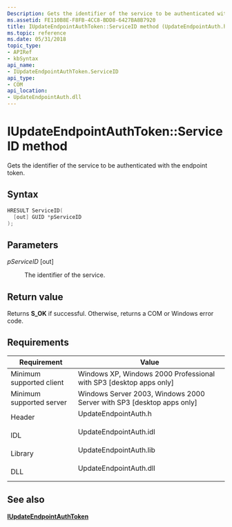 ```yaml
---
Description: Gets the identifier of the service to be authenticated with the endpoint token.
ms.assetid: FE110B8E-F8FB-4CC8-BDD8-6427BA8B7920
title: IUpdateEndpointAuthToken::ServiceID method (UpdateEndpointAuth.h)
ms.topic: reference
ms.date: 05/31/2018
topic_type: 
- APIRef
- kbSyntax
api_name: 
- IUpdateEndpointAuthToken.ServiceID
api_type: 
- COM
api_location: 
- UpdateEndpointAuth.dll
---
```


# IUpdateEndpointAuthToken::ServiceID method

Gets the identifier of the service to be authenticated with the endpoint token.

## Syntax


```C++
HRESULT ServiceID(
  [out] GUID *pServiceID
);
```



## Parameters

<dl> <dt>

*pServiceID* \[out\]
</dt> <dd>

The identifier of the service.

</dd> </dl>

## Return value

Returns **S\_OK** if successful. Otherwise, returns a COM or Windows error code.

## Requirements



| Requirement | Value |
|-------------------------------------|---------------------------------------------------------------------------------------------------|
| Minimum supported client<br/> | Windows XP, Windows 2000 Professional with SP3 \[desktop apps only\]<br/>                   |
| Minimum supported server<br/> | Windows Server 2003, Windows 2000 Server with SP3 \[desktop apps only\]<br/>                |
| Header<br/>                   | <dl> <dt>UpdateEndpointAuth.h</dt> </dl>   |
| IDL<br/>                      | <dl> <dt>UpdateEndpointAuth.idl</dt> </dl> |
| Library<br/>                  | <dl> <dt>UpdateEndpointAuth.lib</dt> </dl> |
| DLL<br/>                      | <dl> <dt>UpdateEndpointAuth.dll</dt> </dl> |



## See also

<dl> <dt>

[**IUpdateEndpointAuthToken**](iupdateendpointauthtoken.md)
</dt> </dl>

 

 




